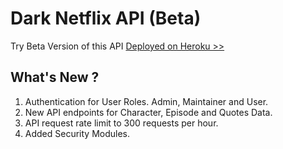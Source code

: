 # Dark Netflix API (Beta)

Try Beta Version of this API [Deployed on Heroku >>](https://dark-api-beta.herokuapp.com/)

## What's New ?

1. Authentication for User Roles. Admin, Maintainer and User.
2. New API endpoints for Character, Episode and Quotes Data.
3. API request rate limit to 300 requests per hour.
4. Added Security Modules.
